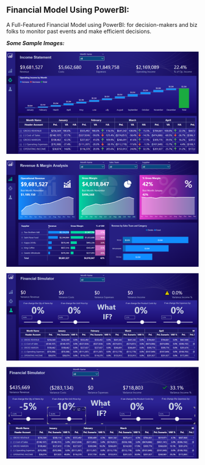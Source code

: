 ## Financial Model Using PowerBI:

A Full-Featured Financial Model using PowerBI: for decision-makers and biz folks to monitor past events and make efficient decisions.

***Some Sample Images:*** 

![](./imgs/financial_model0.png)

![](./imgs/financial_model1.png)

![](./imgs/financial_model2.png)

![](./imgs/Animation7.gif)
